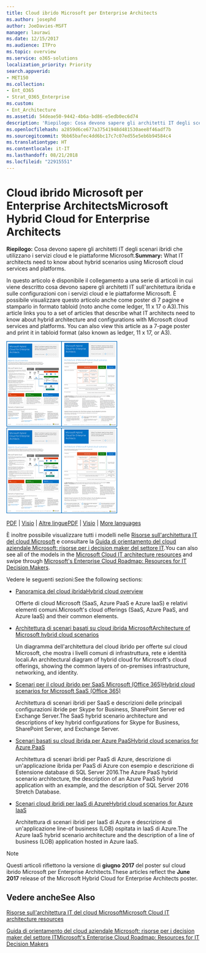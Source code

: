 ```yaml
---
title: Cloud ibrido Microsoft per Enterprise Architects
ms.author: josephd
author: JoeDavies-MSFT
manager: laurawi
ms.date: 12/15/2017
ms.audience: ITPro
ms.topic: overview
ms.service: o365-solutions
localization_priority: Priority
search.appverid:
- MET150
ms.collection:
- Ent_O365
- Strat_O365_Enterprise
ms.custom:
- Ent_Architecture
ms.assetid: 54deae50-9442-4b6a-bd86-e5edb0ec6d74
description: 'Riepilogo: Cosa devono sapere gli architetti IT degli scenari ibridi che utilizzano i servizi cloud e le piattaforme Microsoft.'
ms.openlocfilehash: a2859d6ce677a37541948d481530aee8f46adf7b
ms.sourcegitcommit: 9bb65bafec4dd6bc17c7c07ed55e5eb6b94584c4
ms.translationtype: HT
ms.contentlocale: it-IT
ms.lasthandoff: 08/21/2018
ms.locfileid: "22915551"
---
```

# <a name="microsoft-hybrid-cloud-for-enterprise-architects"></a><span data-ttu-id="b63ae-103">Cloud ibrido Microsoft per Enterprise Architects</span><span class="sxs-lookup"><span data-stu-id="b63ae-103">Microsoft Hybrid Cloud for Enterprise Architects</span></span>

 <span data-ttu-id="b63ae-104">**Riepilogo:** Cosa devono sapere gli architetti IT degli scenari ibridi che utilizzano i servizi cloud e le piattaforme Microsoft.</span><span class="sxs-lookup"><span data-stu-id="b63ae-104">**Summary:** What IT architects need to know about hybrid scenarios using Microsoft cloud services and platforms.</span></span>
  
<span data-ttu-id="b63ae-p101">In questo articolo è disponibile il collegamento a una serie di articoli in cui viene descritto cosa devono sapere gli architetti IT sull'architettura ibrida e sulle configurazioni con i servizi cloud e le piattaforme Microsoft. È possibile visualizzare questo articolo anche come poster di 7 pagine e stamparlo in formato tabloid (noto anche come ledger, 11 x 17 o A3).</span><span class="sxs-lookup"><span data-stu-id="b63ae-p101">This article links you to a set of articles that describe what IT architects need to know about hybrid architecture and configurations with Microsoft cloud services and platforms. You can also view this article as a 7-page poster and print it in tabloid format (also known as ledger, 11 x 17, or A3).</span></span>
  
<span data-ttu-id="b63ae-107">[![Immagine di scorrimento per modello ibrido del cloud Microsoft](media/Hybrid-Poster/Hybrid-Cloud-Thumbnail.png)](https://www.microsoft.com/download/details.aspx?id=54424
)</span><span class="sxs-lookup"><span data-stu-id="b63ae-107">[![Thumb image for the Microsoft hybrid cloud model](media/Hybrid-Poster/Hybrid-Cloud-Thumbnail.png)](https://www.microsoft.com/download/details.aspx?id=54424
)</span></span>
  
<span data-ttu-id="b63ae-108">[PDF](https://go.microsoft.com/fwlink/p/?linkid=842082) | [Visio](https://go.microsoft.com/fwlink/p/?linkid=842083) | 
[Altre lingue](https://www.microsoft.com/download/details.aspx?id=54424)</span><span class="sxs-lookup"><span data-stu-id="b63ae-108">[PDF](https://go.microsoft.com/fwlink/p/?linkid=842082) | [Visio](https://go.microsoft.com/fwlink/p/?linkid=842083) | 
[More languages](https://www.microsoft.com/download/details.aspx?id=54424)</span></span>
  
<span data-ttu-id="b63ae-109">È inoltre possibile visualizzare tutti i modelli nelle [Risorse sull'architettura IT del cloud Microsoft](microsoft-cloud-it-architecture-resources.md) e consultare la [Guida di orientamento del cloud aziendale Microsoft: risorse per i decision maker del settore IT](https://aka.ms/cloudarchitecture).</span><span class="sxs-lookup"><span data-stu-id="b63ae-109">You can also see all of the models in the [Microsoft Cloud IT architecture resources](microsoft-cloud-it-architecture-resources.md) and swipe through [Microsoft's Enterprise Cloud Roadmap: Resources for IT Decision Makers](https://aka.ms/cloudarchitecture).</span></span>
  
<span data-ttu-id="b63ae-110">Vedere le seguenti sezioni:</span><span class="sxs-lookup"><span data-stu-id="b63ae-110">See the following sections:</span></span>
  
- [<span data-ttu-id="b63ae-111">Panoramica del cloud ibrida</span><span class="sxs-lookup"><span data-stu-id="b63ae-111">Hybrid cloud overview</span></span>](hybrid-cloud-overview.md)
    
    <span data-ttu-id="b63ae-112">Offerte di cloud Microsoft (SaaS, Azure PaaS e Azure IaaS) e relativi elementi comuni.</span><span class="sxs-lookup"><span data-stu-id="b63ae-112">Microsoft's cloud offerings (SaaS, Azure PaaS, and Azure IaaS) and their common elements.</span></span>
    
- [<span data-ttu-id="b63ae-113">Architettura di scenari basati su cloud ibrida Microsoft</span><span class="sxs-lookup"><span data-stu-id="b63ae-113">Architecture of Microsoft hybrid cloud scenarios</span></span>](architecture-of-microsoft-hybrid-cloud-scenarios.md)
    
    <span data-ttu-id="b63ae-114">Un diagramma dell'architettura del cloud ibrido per offerte sul cloud Microsoft, che mostra i livelli comuni di infrastruttura, rete e identità locali.</span><span class="sxs-lookup"><span data-stu-id="b63ae-114">An architectural diagram of hybrid cloud for Microsoft's cloud offerings, showing the common layers of on-premises infrastructure, networking, and identity.</span></span>
    
- [<span data-ttu-id="b63ae-115">Scenari per il cloud ibrido per SaaS Microsoft (Office 365)</span><span class="sxs-lookup"><span data-stu-id="b63ae-115">Hybrid cloud scenarios for Microsoft SaaS (Office 365)</span></span>](hybrid-cloud-scenarios-for-microsoft-saas-office-365.md)
    
    <span data-ttu-id="b63ae-116">Architettura di scenari ibridi per SaaS e descrizioni delle principali configurazioni ibride per Skype for Business, SharePoint Server ed Exchange Server.</span><span class="sxs-lookup"><span data-stu-id="b63ae-116">The SaaS hybrid scenario architecture and descriptions of key hybrid configurations for Skype for Business, SharePoint Server, and Exchange Server.</span></span>
    
- [<span data-ttu-id="b63ae-117">Scenari basati su cloud ibrida per Azure PaaS</span><span class="sxs-lookup"><span data-stu-id="b63ae-117">Hybrid cloud scenarios for Azure PaaS</span></span>](hybrid-cloud-scenarios-for-azure-paas.md)
    
    <span data-ttu-id="b63ae-118">Architettura di scenari ibridi per PaaS di Azure, descrizione di un'applicazione ibrida per PaaS di Azure con esempio e descrizione di Estensione database di SQL Server 2016.</span><span class="sxs-lookup"><span data-stu-id="b63ae-118">The Azure PaaS hybrid scenario architecture, the description of an Azure PaaS hybrid application with an example, and the description of SQL Server 2016 Stretch Database.</span></span>
    
- [<span data-ttu-id="b63ae-119">Scenari cloud ibridi per IaaS di Azure</span><span class="sxs-lookup"><span data-stu-id="b63ae-119">Hybrid cloud scenarios for Azure IaaS</span></span>](hybrid-cloud-scenarios-for-azure-iaas.md)
    
    <span data-ttu-id="b63ae-120">Architettura di scenari ibridi per IaaS di Azure e descrizione di un'applicazione line-of business (LOB) ospitata in IaaS di Azure.</span><span class="sxs-lookup"><span data-stu-id="b63ae-120">The Azure IaaS hybrid scenario architecture and the description of a line of business (LOB) application hosted in Azure IaaS.</span></span>
    
> [!NOTE]
> <span data-ttu-id="b63ae-121">Questi articoli riflettono la versione di **giugno 2017** del poster sul cloud ibrido Microsoft per Enterprise Architects.</span><span class="sxs-lookup"><span data-stu-id="b63ae-121">These articles reflect the **June 2017** release of the Microsoft Hybrid Cloud for Enterprise Architects poster.</span></span>
  
## <a name="see-also"></a><span data-ttu-id="b63ae-122">Vedere anche</span><span class="sxs-lookup"><span data-stu-id="b63ae-122">See Also</span></span>

[<span data-ttu-id="b63ae-123">Risorse sull'architettura IT del cloud Microsoft</span><span class="sxs-lookup"><span data-stu-id="b63ae-123">Microsoft Cloud IT architecture resources</span></span>](microsoft-cloud-it-architecture-resources.md)

[<span data-ttu-id="b63ae-124">Guida di orientamento del cloud aziendale Microsoft: risorse per i decision maker del settore IT</span><span class="sxs-lookup"><span data-stu-id="b63ae-124">Microsoft's Enterprise Cloud Roadmap: Resources for IT Decision Makers</span></span>](https://sway.com/FJ2xsyWtkJc2taRD)



